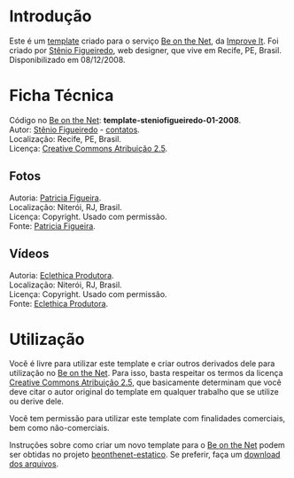 # Introdução

Este é um [template][0] criado para o serviço [Be on the Net][], da [Improve It][]. Foi criado por [Stênio Figueiredo][1], web designer, que vive em Recife, PE, Brasil. Disponibilizado em 08/12/2008.

# Ficha Técnica

Código no [Be on the Net][]: **template-steniofigueiredo-01-2008**.  
Autor: [Stênio Figueiredo][1] - [contatos][2].  
Localização: Recife, PE, Brasil.  
Licença: [Creative Commons Atribuição 2.5][cc].  

## Fotos

Autoria: [Patricia Figueira][p].  
Localização: Niterói, RJ, Brasil.  
Licença: Copyright. Usado com permissão.  
Fonte: [Patricia Figueira][p].  

## Vídeos

Autoria: [Eclethica Produtora][e].  
Localização: Niterói, RJ, Brasil.  
Licença: Copyright. Usado com permissão.  
Fonte: [Eclethica Produtora][e].

# Utilização

Você é livre para utilizar este template e criar outros derivados dele para utilização no [Be on the Net][]. Para isso, basta respeitar os termos da licença [Creative Commons Atribuição 2.5][cc], que basicamente determinam que você deve citar o autor original do template em qualquer trabalho que se utilize ou derive dele. 

Você tem permissão para utilizar este template com finalidades comerciais, bem como não-comerciais. 

Instruções sobre como criar um novo template para o [Be on the Net][] podem ser obtidas no projeto [beonthenet-estatico][be]. Se preferir, faça um [download dos arquivos][d].

[Be on the Net]: http://beonthe.net "Be on the Net"
[Improve It]: http://improveit.com.br "Improve It"
[cc]: http://creativecommons.org/licenses/by/2.5/br/ "Creative Commons Atribuição 2.5"
[p]:  http://www.patriciafigueira.com.br "Patricia Figueira"
[e]:  http://www.eclethicaprodutora.com.br "Eclethica Produtora"
[be]: http://github.com/viniciusteles/beonthenet-estatico/tree/master
[d]: http://github.com/viniciusteles/beonthenet-estatico/zipball/master

[0]: http://beonthe.net/galerias/templates/galeria/72157610768205333/1
[1]: http://syst3n.wordpress.com/
[2]: http://syst3n.wordpress.com/about/
